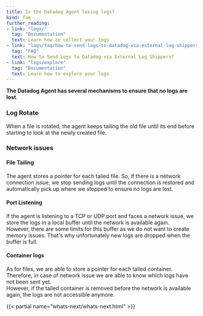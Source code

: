 ```yaml
---
title: Is the Datadog Agent losing logs?
kind: faq
further_reading:
- link: "logs/"
  tag: "Documentation"
  text: Learn how to collect your logs
- link: "logs/faq/how-to-send-logs-to-datadog-via-external-log-shippers"
  tag: "FAQ"
  text: How to Send Logs to Datadog via External Log Shippers?
- link: "logs/explore"
  tag: "Documentation"
  text: Learn how to explore your logs
---
```


**The Datadog Agent has several mechanisms to ensure that no logs are lost**.

### Log Rotate

When a file is rotated, the agent keeps tailing the old file until its end before starting to look at the newly created file.

### Network issues
#### File Tailing

The agent stores a pointer for each tailed file. So, if there is a network connection issue, we stop sending logs until the connection is restored and automatically pick up where we stopped to ensure no logs are lost.

#### Port Listening

If the agent is listening to a TCP or UDP port and faces a network issue, we store the logs in a local buffer until the network is available again.  
However, there are some limits for this buffer as we do not want to create memory issues. That's why unfortunately new logs are dropped when the buffer is full.

#### Container logs

As for files, we are able to store a pointer for each tailed container. Therefore, in case of network issue we are able to know which logs have not been sent yet.  
However, if the tailed container is removed before the network is available again, the logs are not accessible anymore.

{{< partial name="whats-next/whats-next.html" >}}
